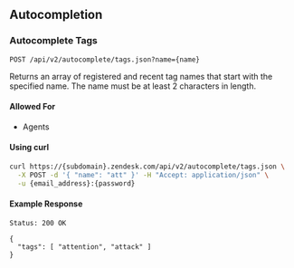 ## Autocompletion

### Autocomplete Tags
`POST /api/v2/autocomplete/tags.json?name={name}`

Returns an array of registered and recent tag names that start with the specified name.
The name must be at least 2 characters in length.

#### Allowed For

 * Agents

#### Using curl

```bash
curl https://{subdomain}.zendesk.com/api/v2/autocomplete/tags.json \
  -X POST -d '{ "name": "att" }' -H "Accept: application/json" \
  -u {email_address}:{password}
```

#### Example Response

```http
Status: 200 OK

{
  "tags": [ "attention", "attack" ]
}
```